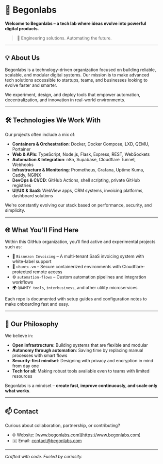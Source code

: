 # 🌱 Begonlabs    

**Welcome to Begonlabs – a tech lab where ideas evolve into powerful digital products.**

> 🚀 Engineering solutions. Automating the future.

---

## 💡 About Us

Begonlabs is a technology-driven organization focused on building reliable, scalable, and modular digital systems. Our mission is to make advanced tech solutions accessible to startups, teams, and businesses looking to evolve faster and smarter.

We experiment, design, and deploy tools that empower automation, decentralization, and innovation in real-world environments.

---

## 🛠️ Technologies We Work With

Our projects often include a mix of:

- **Containers & Orchestration**: Docker, Docker Compose, LXD, QEMU, Portainer
- **Web & APIs**: TypeScript, Node.js, Flask, Express, REST, WebSockets
- **Automation & Integration**: n8n, Supabase, Cloudflare Tunnel, Webhooks
- **Infrastructure & Monitoring**: Prometheus, Grafana, Uptime Kuma, Caddy, NGINX
- **DevOps & CI/CD**: GitHub Actions, shell scripting, private GitHub registries
- **UI/UX & SaaS**: WebView apps, CRM systems, invoicing platforms, dashboard solutions

We're constantly evolving our stack based on performance, security, and simplicity.

---

## 🌐 What You'll Find Here

Within this GitHub organization, you’ll find active and experimental projects such as:

- 🧾 `Bisnezon Invoicing` – A multi-tenant SaaS invoicing system with white-label support
- 🔐 `ubuntu-vm` – Secure containerized environments with Cloudflare-protected remote access
- ⚙️ `automation-flows` – Custom automation pipelines and integration workflows
- 🌍 `QUAMTY tools`, `interbusiness`, and other utility microservices

Each repo is documented with setup guides and configuration notes to make onboarding fast and easy.

---

## 🧠 Our Philosophy

We believe in:

- **Open infrastructure**: Building systems that are flexible and modular
- **Autonomy through automation**: Saving time by replacing manual processes with smart flows
- **Security-first mindset**: Designing with privacy and encryption in mind from day one
- **Tech for all**: Making robust tools available even to teams with limited resources

Begonlabs is a mindset – **create fast, improve continuously, and scale only what works**.

---

## 📫 Contact

Curious about collaboration, partnership, or contributing?

- 🌐 Website: [www.begonlabs.com](https://www.begonlabs.com)
- ✉️ Email: contact@begonlabs.com

---

_Crafted with code. Fueled by curiosity._

